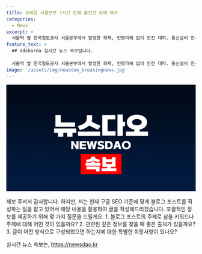 ```yaml
---
title: 코레일 서울본부 7시간 만에 불전산 장애 복구
categories:
  - News
excerpt: >
  서울역 옆 한국철도공사 서울본부에서 발생한 화재, 인명피해 없이 안전 대피. 통신설비 전선 타며 발권 업무 중단, 코레일은 7시간 20분 만에 임시 복구로 정상 운영 복귀. 소방 당국은 화재 원인과 피해 규모 조사 중. (150자)
feature_text: >
  ## adskorea 실시간 뉴스 속보입니다.

  서울역 옆 한국철도공사 서울본부에서 발생한 화재, 인명피해 없이 안전 대피. 통신설비 전선 타며 발권 업무 중단, 코레일은 7시간 20분 만에 임시 복구로 정상 운영 복귀. 소방 당국은 화재 원인과 피해 규모 조사 중. (150자)
image: '/assets/img/newsdao_breakingnews.jpg'
---
```


<p><img src="/assets/img/newsdao_breakingnews.jpg" alt="adskorea 속보" /></p>

<p>제보 주셔서 감사합니다. 하지만, 저는 현재 구글 SEO 기준에 맞게 블로그 포스트를 작성하는 일을 맡고 있어서 해당 내용을 활용하여 글을 작성해드리겠습니다. 포괄적인 정보를 제공하기 위해 몇 가지 질문을 드릴게요.
1. 블로그 포스트의 주제로 삼을 키워드나 주제에 대해 어떤 것이 있을까요?
2. 관련된 깊은 정보를 찾을 때 좋은 출처가 있을까요?
3. 글이 어떤 방식으로 구성되었으면 하는지에 대한 특별한 희망사항이 있나요?</p>
실시간 뉴스 속보는, <a href="https://newsdao.kr" rel="dofollow">https://newsdao.kr</a>


